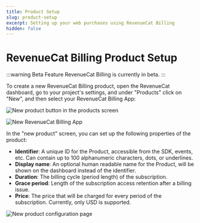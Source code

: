 ```yaml
---
title: Product Setup
slug: product-setup
excerpt: Setting up your web purchases using RevenueCat Billing
hidden: false
---
```


# RevenueCat Billing Product Setup

:::warning Beta Feature
RevenueCat Billing is currently in beta.
:::

To create a new RevenueCat Billing product, open the RevenueCat dashboard, go to your project's settings, and under "Products" click on "New", and then select your RevenueCat Billing App:

![New product button in the products screen](/images/rc-billing/new-product.png)

![New RevenueCat Billing App](/images/rc-billing/new-rc-billing-app.png)

In the "new product" screen, you can set up the following properties of the product:

- **Identifier**: A unique ID for the Product, accessible from the SDK, events, etc. Can contain up to 100 alphanumeric characters, dots, or underlines.
- **Display name**: An optional human readable name for the Product, will be shown on the dashboard instead of the identifier.
- **Duration**: The billing cycle (period length) of the subscription.
- **Grace period**: Length of the subscription access retention after a billing issue.
- **Price**: The price that will be charged for every period of the subscription. Currently, only USD is supported.

![New product configuration page](/images/rc-billing/new-product-configuration.png)
